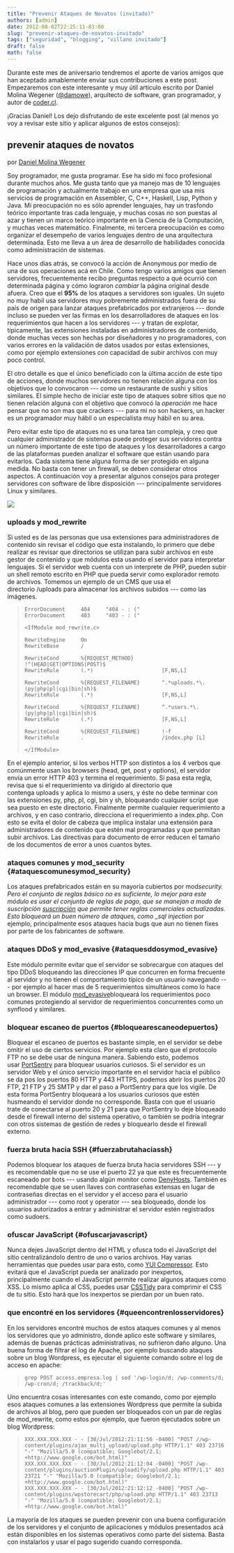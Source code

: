 ```yaml
---
title: "Prevenir Ataques de Novatos (invitado)"
authors: [admin]
date: 2012-08-02T22:25:11-03:00
slug: "prevenir-ataques-de-novatos-invitado"
tags: ["seguridad", "blogging", "villano invitado"]
draft: false
math: false
---
```


Durante este mes de aniversario tendremos el aporte de varios amigos que
han aceptado amablemente enviar sus contribuciones a este post.
Empezaremos con este interesante y muy útil artículo escrito por Daniel
Molina Wegener ([\@damowe](https://twitter.com/damowe)), arquitecto de
software, gran programador, y autor de [coder.cl](http://coder.cl/).

¡Gracias Daniel! Los dejo disfrutando de este excelente post (al menos
yo voy a revisar este sitio y aplicar algunos de estos consejos):

## prevenir ataques de novatos 

por [Daniel Molina Wegener](http://coder.cl/)

Soy programador, me gusta programar. Ese ha sido mi foco profesional
durante muchos años. Me gusta tanto que ya manejo mas de 10 lenguajes de
programación y actualmente trabajo en una empresa que usa mis servicios
de programación en Assembler, C, C++, Haskell, Lisp, Python y Java. Mi
preocupación no es sólo aprender lenguajes, hay un trasfondo teórico
importante tras cada lenguaje, y muchas cosas no son puestas al azar y
tienen un marco teórico importante en la Ciencia de la Computación, y
muchas veces matemático. Finalmente, mi tercera preocupación es como
organizar el desempeño de varios lenguajes dentro de una arquitectura
determinada. Esto me lleva a un área de desarrollo de habilidades
conocida como administración de sistemas.

Hace unos días atrás, se convocó la acción de Anonymous por medio de una
de sus operaciones acá en Chile. Como tengo varios amigos que tienen
servidores, frecuentemente recibo preguntas respecto a qué ocurrió con
determinada página y cómo lograron *cambiar* la página original desde
afuera. Creo que el **95%** de los ataques a servidores son iguales. Un
sujeto no muy habil usa servidores muy pobremente administrados fuera de
su país de origen para lanzar ataques prefabricados por extranjeros ---
donde incluso se pueden ver las firmas en los desarrolladores de ataques
en los requerimientos que hacen a los servidores --- y tratan de
explotar, típicamente, las extensiones instaladas en administradores de
contenido, donde muchas veces son hechas por diseñadores y no
programadores, con varios errores en la validación de datos usados por
estas extensiones, como por ejemplo extensiones con capacidad de subir
archivos con muy poco control.

El otro detalle es que el único beneficiado con la última acción de este
tipo de acciones, donde muchos servidores no tienen relación alguna con
los objetivos que lo convocaron --- como un restaurante de sushi y
sitios similares. El simple hecho de iniciar este tipo de ataques sobre
sitios que no tienen relación alguna con el objetivo que convocó
la *operación* me hace pensar que no son mas que crackers --- para mi no
son hackers, un hacker es un programador muy hábil o un especialista muy
hábil en su area.

Pero evitar este tipo de ataques no es una tarea tan compleja, y creo
que cualquier administrador de sistemas puede proteger sus servidores
contra un número importante de este tipo de ataques y los
desarrolladores a cargo de las plataformas pueden analizar el software
que están usando para evitarlos. Cada sistema tiene alguna forma de ser
protegido en alguna medida. No basta con tener un firewall, se deben
considerar otros aspectos. A continuación voy a presentar algunos
consejos para proteger servidores con software de libre disposición ---
principalmente servidores Linux y similares.

![](wolf-blocking.jpg)

### uploads y mod\_rewrite

Si usted es de las personas que usa extensiones para administradores de
contenido sin revisar el código que esta instalando, lo primero que debe
realizar es revisar que directorios se utilizan para subir archivos en
este gestor de contenido y que módulos esta usando el servidor para
interpretar lenguajes. Si el servidor web cuenta con un interprete de
PHP, pueden subir un shell remoto escrito en PHP que pueda servir como
explorador remoto de archivos. Tomemos un ejemplo de un CMS que usa el
directorio /uploads para almacenar los archivos subidos --- como las
imágenes.

>     ErrorDocument     404     "404 - : ("
>     ErrorDocument     403     "403 - : ("
>
>     <IfModule mod_rewrite.c>
>
>     RewriteEngine     On
>     RewriteBase       /
>
>     RewriteCond       %{REQUEST_METHOD}         !^(HEAD|GET|OPTIONS|POST)$
>     RewriteRule       (.*)                      [F,NS,L]
>
>     RewriteCond       %{REQUEST_FILENAME}       ^.*uploads.*\.(py|php|pl|cgi|bin|sh)$
>     RewriteRule       (.*)                      [F,NS,L]
>
>     RewriteCond       %{REQUEST_FILENAME}       ^.*users.*\.(py|php|pl|cgi|bin|sh)$
>     RewriteRule       (.*)                      [F,NS,L]
>
>     RewriteCond       %{REQUEST_FILENAME}       !-f
>     RewriteRule       .                         /index.php [L]
>
>     </IfModule>

En el ejemplo anterior, si los verbos HTTP son distintos a los 4 verbos
que comúnmente usan los browsers (head, get, post y options), el
servidor envía un error HTTP 403 y termina el requerimiento. Si pasa
esta regla, revisa que si el requerimiento va dirigido al directorio que
contenga uploads y aplica lo mismo a users, y éste no debe terminar con
las extensiones py, php, pl, cgi, bin y sh, bloqueando cualquier script
que sea puesto en este directorio. Finalmente permite cualquier
requerimiento a archivos, y en caso contrario, direcciona el
requerimiento a index.php. Con esto se evita el dolor de cabeza que
implica instalar una extensión para administradores de contenido que
estén mal programadas y que permitan subir archivos. Las directivas para
documento de error reducen el tamaño de los documentos de error a unos
cuantos bytes.

### ataques comunes y mod\_security {#ataquescomunesymod_security}

Los ataques prefabricados están en su mayoría cubiertos
por mod*security. Pero el conjunto de reglas básico no es suficiente, lo
mejor para este módulo es usar el conjunto de reglas de pago, que se
manejan a modo de
suscripción [suscripción](http://www.modsecurity.org/projects/commercial/rules/) que
permite tener reglas comerciales actualizadas. Esto bloqueará un buen
número de ataques, como \_sql injection* por ejemplo, principalmente
esos ataques hacia bugs que aun no tienen fixes por parte de los
fabricantes de software.

### ataques DDoS y mod\_evasive {#ataquesddosymod_evasive}

Este módulo permite evitar que el servidor se sobrecargue con ataques
del tipo DDoS bloqueando las direcciones IP que concurren en forma
frecuente al servidor y no tienen el comportamiento típico de un usuario
navegando --- por ejemplo al hacer mas de 5 requerimientos simultáneos
como lo hace un browser. El
módulo [mod\_evasive](http://www.zdziarski.com/blog/?page_id=442)bloqueará
los requerimientos poco comunes protegiendo al servidor de
requerimientos concurrentes como un synflood y similares.

### bloquear escaneo de puertos {#bloquearescaneodepuertos}

Bloquear el escaneo de puertos es bastante simple, en el servidor se
debe omitir el uso de ciertos servicios. Por ejemplo esta claro que el
protocolo FTP no se debe usar de ninguna manera. Sabiendo esto, podemos
usar [PortSentry](http://sentrytools.sourceforge.net/) para bloquear
usuarios curiosos. Si el servidor es un servidor Web y el único servicio
importante en el servidor hacia el público se da pos los puertos 80 HTTP
y 443 HTTPS, podemos abrir los puertos 20 FTP, 21 FTP y 25 SMTP y dar el
paso a PortSentry para que los vigile. De esta forma PortSentry
bloqueará a los usuarios curiosos que estén husmeando el servidor donde
no corresponde. Basta con que el usuario trate de conectarse al puerto
20 y 21 para que PortSentry lo deje bloqueado desde el firewall interno
del sistema operativo, o también se podría integrar con otros sistemas
de gestión de redes y bloquearlo desde el firewall externo.

### fuerza bruta hacia SSH {#fuerzabrutahaciassh}

Podemos bloquear los ataques de fuerza bruta hacia servidores SSH --- y
es recomendable que no se use el puerto 22 ya que este es frecuentemente
escaneado por bots --- usando algún monitor
como [DenyHosts](http://denyhosts.sourceforge.net/). También es
recomendable que se usen llaves con contraseñas extensas en lugar de
contraseñas directas en el servidor y el acceso para el usuario
administrador --- como root y operator --- sea bloqueado, donde los
usuarios autorizados a entrar y administrar el servidor estén
registrados como sudoers.

### ofuscar JavaScript {#ofuscarjavascript}

Nunca dejes JavaScript dentro del HTML y ofusca todo el JavaScript del
sitio centralizándolo dentro de uno o varios archivos. Hay varias
herramientas que puedes usar para esto, como [YUI
Compressor](http://developer.yahoo.com/yui/compressor/). Esto evitará
que el JavaScript pueda ser analizado por inexpertos, principalmente
cuando el JavaScript permite realizar algunos ataques como XSS. Lo mismo
aplica al CSS, puedes
usar [CSSTidy](http://csstidy.sourceforge.net/) para comprimir el CSS de
tu sitio. Esto hará que los inexpertos se pierdan por un buen rato.

### que encontré en los servidores {#queencontrenlosservidores}

En los servidores encontré muchos de estos ataques comunes y al menos
los servidores que yo administro, donde aplico este software y
similares, además de buenas prácticas administrativas, no sufrieron daño
alguno. Una buena forma de filtrar el log de Apache, por ejemplo
buscando ataques sobre un blog Wordpress, es ejecutar el siguiente
comando sobre el log de acceso en apache:


>     grep POST access.empresa.log | sed '/wp-login/d; /wp-comments/d; /wp-cron/d; /trackback/d;'

Uno encuentra cosas interesantes con este comando, como por ejemplo esos
ataques comunes a las extensiones Wordpress que permite la subida de
archivos al blog, pero que pueden ser bloqueados con un par de reglas
de mod\_rewrite, como estos por ejemplo, que fueron ejecutados sobre un
blog Wordpress:

>     XXX.XXX.XXX.XXX - - [30/Jul/2012:21:11:56 -0400] "POST //wp-content/plugins/ajax_multi_upload/upload.php HTTP/1.1" 403 23716 "-" "Mozilla/5.0 (compatible; Googlebot/2.1; +http://www.google.com/bot.html)"
>     XXX.XXX.XXX.XXX - - [30/Jul/2012:21:12:04 -0400] "POST /wp-content/plugins/auctionPlugin/uploadify/upload.php HTTP/1.1" 403 23721 "-" "Mozilla/5.0 (compatible; Googlebot/2.1; +http://www.google.com/bot.html)"
>     XXX.XXX.XXX.XXX - - [30/Jul/2012:21:12:12 -0400] "POST /wp-content/plugins/wpstorecart/php/upload.php HTTP/1.1" 403 23713 "-" "Mozilla/5.0 (compatible; Googlebot/2.1; +http://www.google.com/bot.html)"

La mayoría de los ataques se pueden prevenir con una buena configuración
de los servidores y el conjunto de aplicaciones y módulos presentados
acá están disponibles en los sistemas operativos como parte del sistema.
Basta con instalarlos y usar el pago sugerido cuando corresponda.
